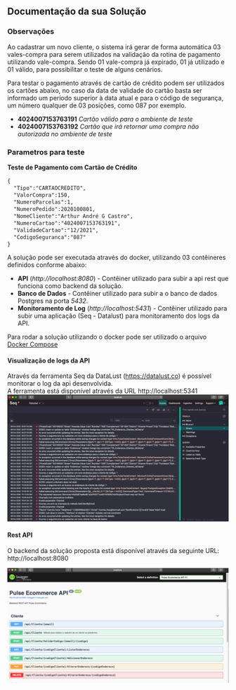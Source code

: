 ## Documentação da sua Solução

### Observações
Ao cadastrar um novo cliente, o sistema irá gerar de forma automática 03 vales-compra para serem utilizados na validação da rotina de pagamento utilizando vale-compra. Sendo 01 vale-compra já expirado, 01 já utilizado e 01 válido, para possibilitar o teste de alguns cenários.

Para testar o pagamento através de cartão de crédito podem ser utilizados os cartões abaixo, no caso da data de validade do cartão basta ser informado um período superior à data atual e para o código de segurança, um número qualquer de 03 posições, como  087 por exemplo.
* **4024007153763191** *Cartão válido para o ambiente de teste*
* **4024007153763192** *Cartão que irá retornar uma compra não autorizada no ambiente de teste*

### Parametros para teste
**Teste de Pagamento com Cartão de Crédito**
```
{
  "Tipo":"CARTAOCREDITO",
  "ValorCompra":150,
  "NumeroParcelas":1,
  "NumeroPedido":2020100801,
  "NomeCliente":"Arthur André G Castro",
  "NumeroCartao":"4024007153763191",
  "ValidadeCartao":"12/2021",
  "CodigoSeguranca":"087"
}
```



A solução pode ser executada através do docker, utilizando 03 contêineres definidos conforme abaixo: <br/>
* **API** (*http://localhost:8080*) - Contêiner utilizado para subir a api rest que funciona como backend da solução.
* **Banco de Dados** - Contêiner utilizado para subir a o banco de dados Postgres na porta *5432*.
* **Monitoramento de Log** (*http://localhost:5431*) - Contêiner utilizado para subir uma aplicação (Seq - Datalust) para monitoramento dos logs da API.

Para rodar a solução utilizando o docker pode ser utilizado o arquivo [Docker Compose](/implementacao/src/docker-compose.yml)

#### Visualização de logs da API
Através da ferramenta Seq da DataLust (https://datalust.co) é possível monitorar o log da api desenvolvida.<br/>
A ferramenta está disponível através da URL http://localhost:5341 <br/>
![seq print](/documentacao/img/seq.png)

#### Rest API
O backend da solução proposta está disponível através da seguinte URL: http://localhost:8080 <br/>

![swagger print](/documentacao/img/api.png)
